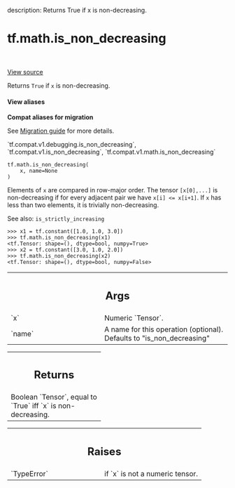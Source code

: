 description: Returns True if x is non-decreasing.

<div itemscope itemtype="http://developers.google.com/ReferenceObject">
<meta itemprop="name" content="tf.math.is_non_decreasing" />
<meta itemprop="path" content="Stable" />
</div>

# tf.math.is_non_decreasing

<!-- Insert buttons and diff -->

<table class="tfo-notebook-buttons tfo-api nocontent" align="left">

</table>

<a target="_blank" class="external" href="/code/stable/tensorflow/python/ops/check_ops.py">View source</a>



Returns `True` if `x` is non-decreasing.

<section class="expandable">
  <h4 class="showalways">View aliases</h4>
  <p>
<b>Compat aliases for migration</b>
<p>See
<a href="https://www.tensorflow.org/guide/migrate">Migration guide</a> for
more details.</p>
<p>`tf.compat.v1.debugging.is_non_decreasing`, `tf.compat.v1.is_non_decreasing`, `tf.compat.v1.math.is_non_decreasing`</p>
</p>
</section>

<pre class="devsite-click-to-copy prettyprint lang-py tfo-signature-link">
<code>tf.math.is_non_decreasing(
    x, name=None
)
</code></pre>



<!-- Placeholder for "Used in" -->

Elements of `x` are compared in row-major order.  The tensor `[x[0],...]`
is non-decreasing if for every adjacent pair we have `x[i] <= x[i+1]`.
If `x` has less than two elements, it is trivially non-decreasing.

See also:  `is_strictly_increasing`

```
>>> x1 = tf.constant([1.0, 1.0, 3.0])
>>> tf.math.is_non_decreasing(x1)
<tf.Tensor: shape=(), dtype=bool, numpy=True>
>>> x2 = tf.constant([3.0, 1.0, 2.0])
>>> tf.math.is_non_decreasing(x2)
<tf.Tensor: shape=(), dtype=bool, numpy=False>
```

<!-- Tabular view -->
 <table class="responsive fixed orange">
<colgroup><col width="214px"><col></colgroup>
<tr><th colspan="2"><h2 class="add-link">Args</h2></th></tr>

<tr>
<td>
`x`
</td>
<td>
Numeric `Tensor`.
</td>
</tr><tr>
<td>
`name`
</td>
<td>
A name for this operation (optional).  Defaults to "is_non_decreasing"
</td>
</tr>
</table>



<!-- Tabular view -->
 <table class="responsive fixed orange">
<colgroup><col width="214px"><col></colgroup>
<tr><th colspan="2"><h2 class="add-link">Returns</h2></th></tr>
<tr class="alt">
<td colspan="2">
Boolean `Tensor`, equal to `True` iff `x` is non-decreasing.
</td>
</tr>

</table>



<!-- Tabular view -->
 <table class="responsive fixed orange">
<colgroup><col width="214px"><col></colgroup>
<tr><th colspan="2"><h2 class="add-link">Raises</h2></th></tr>

<tr>
<td>
`TypeError`
</td>
<td>
if `x` is not a numeric tensor.
</td>
</tr>
</table>

